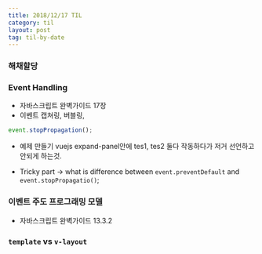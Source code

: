 ```yaml
---
title: 2018/12/17 TIL
category: til
layout: post
tag: til-by-date
---
```


### 해채할당

### Event Handling

- 자바스크립트 완벽가이드 17장
- 이벤트 캡쳐링, 버블링,

```js
event.stopPropagation();
```

- 예제 만들기 vuejs expand-panel안에
  tes1, tes2 둘다 작동하다가 저거 선언하고 안되게 하는것.

- Tricky part -> what is difference between `event.preventDefault` and `event.stopPropagatio()`;

### 이벤트 주도 프로그래밍 모델

- 자바스크립트 완벽가이드 13.3.2

### `template` vs `v-layout`
